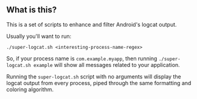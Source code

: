 What is this?
-------------

This is a set of scripts to enhance and filter Android's logcat output.

Usually you'll want to run:

`./super-logcat.sh <interesting-process-name-regex>`

So, if your process name is `com.example.myapp`, then running `./super-logcat.sh example` will show all messages related to your application.

Running the `super-logcat.sh` script with no arguments will display the logcat output from every process, piped through the same formatting and coloring algorithm.

